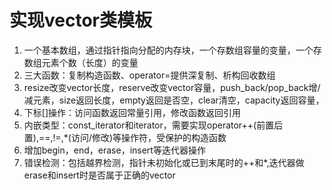 # 实现vector类模板
1. 一个基本数组，通过指针指向分配的内存块，一个存数组容量的变量，一个存数组元素个数（长度）的变量
2. 三大函数：复制构造函数、operator=提供深复制、析构回收数组
3. resize改变vector长度，reserve改变vector容量，push_back/pop_back增/减元素，size返回长度，empty返回是否空，clear清空，capacity返回容量，
4. 下标[]操作：访问函数返回常量引用，修改函数返回引用
5. 内嵌类型：const_iterator和iterator，需要实现operator++(前置后置),==,!=,*(访问/修改)等操作符，受保护的构造函数
6. 增加begin，end，erase，insert等迭代器操作
7. 错误检测：包括越界检测，指针未初始化或已到末尾时的++和*,迭代器做erase和insert时是否属于正确的vector